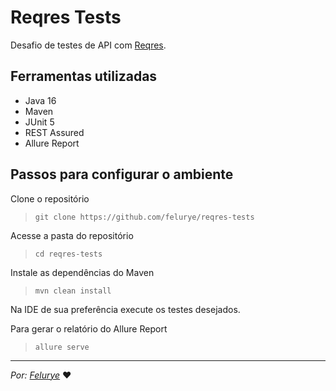 # Reqres Tests
Desafio de testes de API com [Reqres](https://reqres.in/).

## Ferramentas utilizadas
* Java 16
* Maven
* JUnit 5
* REST Assured
* Allure Report

## Passos para configurar o ambiente

Clone o repositório

>``git clone https://github.com/felurye/reqres-tests``

Acesse a pasta do repositório 

>``cd reqres-tests``

Instale as dependências do Maven

>``mvn clean install``

Na IDE de sua preferência execute os testes desejados.


Para gerar o relatório do Allure Report

>``allure serve``


_____________________________________________
_Por: [Felurye](https://github.com/felurye)_ ♥
